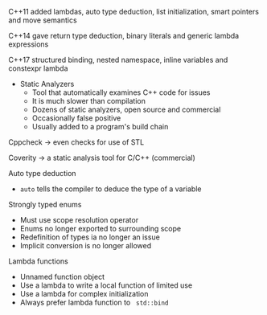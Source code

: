 C++11 added lambdas, auto type deduction, list initialization, smart pointers and move semantics

C++14 gave return type deduction, binary literals and generic lambda expressions

C++17 structured binding, nested namespace, inline variables and constexpr lambda

- Static Analyzers
    - Tool that automatically examines C++ code for issues
    - It is much slower than compilation
    - Dozens of static analyzers, open source and commercial
    - Occasionally false positive
    - Usually added to a program's build chain

Cppcheck -> even checks for use of STL

Coverity -> a static analysis tool for C/C++ (commercial)

Auto type deduction
- `auto` tells the compiler to deduce the type of a variable

Strongly typed enums
- Must use scope resolution operator
- Enums no longer exported to surrounding scope
- Redefinition of types ia no longer an issue
- Implicit conversion is no longer allowed


Lambda functions
- Unnamed function object
- Use a lambda to write a local function of limited use
- Use a lambda for complex initialization
- Always prefer lambda function to ` std::bind`